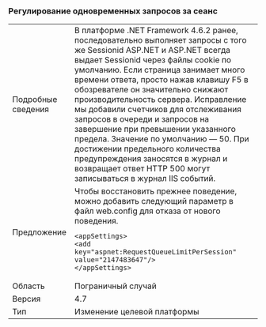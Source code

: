 ### <a name="throttle-concurrent-requests-per-session"></a>Регулирование одновременных запросов за сеанс

|   |   |
|---|---|
|Подробные сведения|В платформе .NET Framework 4.6.2 ранее, последовательно выполняет запросы с того же Sessionid ASP.NET и ASP.NET всегда выдает Sessionid через файлы cookie по умолчанию. Если страница занимает много времени ответа, просто нажав клавишу F5 в обозревателе он значительно снижают производительность сервера. Исправление мы добавили счетчиков для отслеживания запросов в очереди и запросов на завершение при превышении указанного предела. Значение по умолчанию — 50. При достижении предельного количества предупреждения заносятся в журнал и возвращает ответ HTTP 500 могут записываться в журнал IIS событий.|
|Предложение|Чтобы восстановить прежнее поведение, можно добавить следующий параметр в файл web.config для отказа от нового поведения.<pre><code class="language-xml">&lt;appSettings&gt;&#13;&#10;&lt;add key=&quot;aspnet:RequestQueueLimitPerSession&quot; value=&quot;2147483647&quot;/&gt;&#13;&#10;&lt;/appSettings&gt;&#13;&#10;</code></pre>|
|Область|Пограничный случай|
|Версия|4.7|
|Тип|Изменение целевой платформы|

